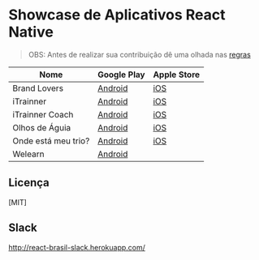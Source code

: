 # Showcase de Aplicativos React Native

> OBS: Antes de realizar sua contribuição dê uma olhada nas [regras](https://github.com/react-brasil/showcase-app/blob/master/CONTRIBUTING.md)

Nome | Google Play | Apple Store
------------ | ------- | ------------
Brand Lovers | [Android](https://play.google.com/store/apps/details?id=com.brandlovers.app) | [iOS](https://itunes.apple.com/us/app/brand-lovers-descubra-seu/id1094374278)
iTrainner | [Android](https://play.google.com/store/apps/details?id=com.app2sales.personalfit) | [iOS](https://itunes.apple.com/br/app/id1276408679?mt=8)
iTrainner Coach | [Android](https://play.google.com/store/apps/details?id=com.app2sales.personalfit.personal) | [iOS](https://itunes.apple.com/br/app/itrainner-personal-encontre-alunos-facilmente/id1276418309?mt=8)
Olhos de Águia | [Android](https://play.google.com/store/apps/details?id=com.olhos) | [iOS](https://itunes.apple.com/br/app/olhos-de-águia/id1258595541?mt=8)
Onde está meu trio? | [Android](https://play.google.com/store/apps/details?id=com.ibahia.carnaval24h) | [iOS](https://itunes.apple.com/br/app/onde-esta-meu-trio/id594923404?mt=8)
Welearn | [Android](https://play.google.com/store/apps/details?id=co.welearnit.app) |

## Licença

[MIT]

## Slack
http://react-brasil-slack.herokuapp.com/
